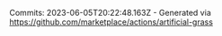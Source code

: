 Commits: 2023-06-05T20:22:48.163Z - Generated via https://github.com/marketplace/actions/artificial-grass
<br>
